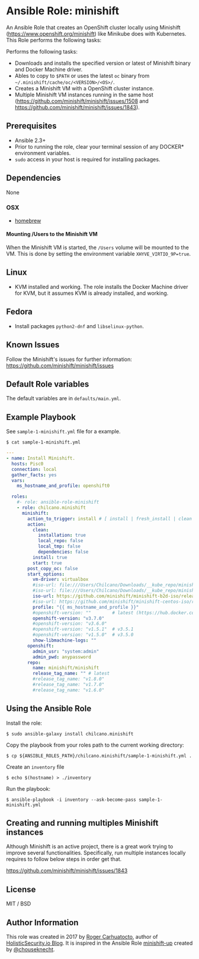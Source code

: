# Ansible Role: minishift

An Ansible Role that creates an OpenShift cluster locally using Minishift (https://www.openshift.org/minishift) like Minikube does with Kubernetes.
This Role performs the following tasks:

Performs the following tasks:

- Downloads and installs the specified version or latest of Minishift binary and Docker Machine driver.
- Ables to copy to `$PATH` or uses the latest `oc` binary from `~/.minishift/cache/oc/<VERSION>/<OS>/`.
- Creates a Minishift VM with a OpenShift cluster instance.
- Multiple Minishift VM instances running in the same host (https://github.com/minishift/minishift/issues/1508 and https://github.com/minishift/minishift/issues/1843).

## Prerequisites

- Ansible 2.3+
- Prior to running the role, clear your terminal session of any DOCKER* environment variables.
- `sudo` access in your host is required for installing packages.

## Dependencies

None

### OSX

- [homebrew](https://brew.sh)

#### Mounting /Users to the Minishift VM

When the Minishift VM is started, the `/Users` volume will be mounted to the VM. This is done by setting the environment variable `XHYVE_VIRTIO_9P=true`.

## Linux

- KVM installed and working. The role installs the Docker Machine driver for KVM, but it assumes KVM is already installed, and working.

## Fedora

- Install packages `python2-dnf` and `libselinux-python`.

## Known Issues

Follow the Minishift's issues for further information:
https://github.com/minishift/minishift/issues

## Default Role variables

The default variables are in `defaults/main.yml`.

## Example Playbook

See `sample-1-minishift.yml` file for a example.

```
$ cat sample-1-minishift.yml
```

```yaml
---
- name: Install Minishift.
  hosts: Pisc0
  connection: local
  gather_facts: yes
  vars:
    ms_hostname_and_profile: openshift0

  roles:
    #- role: ansible-role-minishift
    - role: chilcano.minishift
      minishift:
        action_to_trigger: install # [ install | fresh_install | clean ]
        action:
          clean:
            installation: true
            local_repo: false
            local_tmp: false
            dependencies: false
          install: true
          start: true
        post_copy_oc: false
        start_options:
          vm-driver: virtualbox
          #iso-url: file:///Users/Chilcano/Downloads/__kube_repo/minishift-b2d-iso/v1.2.0/minishift-b2d.iso
          #iso-url: file:///Users/Chilcano/Downloads/__kube_repo/minishift-centos-iso/v1.2.0/minishift-centos7.iso
          iso-url: https://github.com/minishift/minishift-b2d-iso/releases/download/v1.2.0/minishift-b2d.iso
          #iso-url: https://github.com/minishift/minishift-centos-iso/releases/download/v1.2.0/minishift-centos7.iso
          profile: "{{ ms_hostname_and_profile }}"
          #openshift-version: ""        # latest (https://hub.docker.com/r/openshift/origin/tags)
          openshift-version: "v3.7.0"
          #openshift-version: "v3.6.0"
          #openshift-version: "v1.5.1"  # v3.5.1
          #openshift-version: "v1.5.0"  # v3.5.0
          show-libmachine-logs: ""
        openshift:
          admin_usr: "system:admin"
          admin_pwd: anypassword
        repo:
          name: minishift/minishift
          release_tag_name: "" # latest
          #release_tag_name: "v1.8.0"
          #release_tag_name: "v1.7.0"
          #release_tag_name: "v1.6.0"
```


## Using the Ansible Role

Install the role:
```
$ sudo ansible-galaxy install chilcano.minishift
```

Copy the playbook from your roles path to the current working directory:
```
$ cp ${ANSIBLE_ROLES_PATH}/chilcano.minishift/sample-1-minishift.yml .
```

Create an `inventory` file
```
$ echo $(hostname) > ./inventory
```

Run the playbook:
```
$ ansible-playbook -i inventory --ask-become-pass sample-1-minishift.yml
```

## Creating and running multiples Minishift instances

Although Minishift is an active project, there is a great work trying to improve several functionalities.
Specifically, run multiple instances locally requires to follow below steps in order get that.

https://github.com/minishift/minishift/issues/1843

## License

MIT / BSD

## Author Information

This role was created in 2017 by [Roger Carhuatocto](https://www.linkedin.com/in/rcarhuatocto), author of [HolisticSecurity.io Blog](https://holisticsecurity.io). It is inspired in the Ansible Role [minishift-up](https://github.com/chouseknecht/minishift-up-role) created by [@chouseknecht](https://github.com/chouseknecht).
